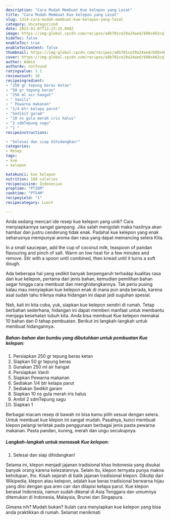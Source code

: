 ```yaml
---
description: "Cara Mudah Membuat Kue kelepon yang Lezat"
title: "Cara Mudah Membuat Kue kelepon yang Lezat"
slug: 1314-cara-mudah-membuat-kue-kelepon-yang-lezat
category: Uncategorized
date: 2023-01-07T12:23:15.048Z
image: https://img-global.cpcdn.com/recipes/a8b701ce29a24aed/680x482cq70/kue-kelepon-foto-resep-utama.jpg
hideToc: false
enableToc: true
enableTocContent: false
thumbnail: https://img-global.cpcdn.com/recipes/a8b701ce29a24aed/680x482cq70/kue-kelepon-foto-resep-utama.jpg
cover: https://img-global.cpcdn.com/recipes/a8b701ce29a24aed/680x482cq70/kue-kelepon-foto-resep-utama.jpg
author: Admin
authorAv: notfound
ratingvalue: 3.1
reviewcount: 10
recipeingredient:
- "250 gr tepung beras ketan"
- "50 gr tepung beras"
- "250 ml air hangat"
- " Vanili"
- " Pewarna makanan"
- "1/4 btr kelapa parut"
- "Sedikit garam"
- "10 ns gula merah iris halus"
- "2 sdmTepung sagu"
- "1 "
recipeinstructions:

- "Selesai dan siap dihidangkan!"
categories:
- Resep
tags:
- kue
- kelepon

katakunci: kue kelepon 
nutrition: 160 calories
recipecuisine: Indonesian
preptime: "PT26M"
cooktime: "PT54M"
recipeyield: "1"
recipecategory: Lunch

---
```





Anda sedang mencari ide resep kue kelepon yang unik? Cara menyiapkannya sangat gampang. Jika salah mengolah maka hasilnya akan hambar dan justru cenderung tidak enak. Padahal kue kelepon yang enak seharusnya mempunyai aroma dan rasa yang dapat memancing selera Kita.





In a small saucepan, add the cup of coconut milk, teaspoon of pandan flavouring and pinch of salt. Warm on low heat for a few minutes and remove. Stir with a spoon until combined, then knead until it turns a soft dough.

Ada beberapa hal yang sedikit banyak berpengaruh terhadap kualitas rasa dari kue kelepon, pertama dari jenis bahan, kemudian pemilihan bahan segar hingga cara membuat dan menghidangkannya. Tak perlu pusing kalau mau menyiapkan kue kelepon enak di mana pun anda berada, karena asal sudah tahu triknya maka hidangan ini dapat jadi suguhan spesial.






Nah, kali ini kita coba, yuk, siapkan kue kelepon sendiri di rumah. Tetap berbahan sederhana, hidangan ini dapat memberi manfaat untuk membantu menjaga kesehatan tubuh kita. Anda bisa membuat Kue kelepon memakai 10 bahan dan 0 tahap pembuatan. Berikut ini langkah-langkah untuk membuat hidangannya.

<!--inarticleads1-->

##### Bahan-bahan dan bumbu yang dibutuhkan untuk pembuatan Kue kelepon:

1. Persiapkan 250 gr tepung beras ketan
1. Siapkan 50 gr tepung beras
1. Gunakan 250 ml air hangat
1. Persiapkan  Vanili
1. Siapkan  Pewarna makanan
1. Sediakan 1/4 btr kelapa parut
1. Sediakan Sedikit garam
1. Siapkan 10 ns gula merah iris halus
1. Ambil 2 sdmTepung sagu
1. Siapkan 1 


Berbagai macam resep di bawah ini bisa kamu pilih sesuai dengan selera. Untuk membuat kue klepon ini sangat mudah. Pasalnya, kunci membuat klepon pelangi terletak pada penggunaan berbagai jenis pasta pewarna makanan. Pasta pandan, kuning, merah dan ungu secukupnya. 

<!--inarticleads2-->

##### Langkah-langkah untuk memasak Kue kelepon:


1. Selesai dan siap dihidangkan!

Selama ini, klepon menjadi jajanan tradisional khas Indonesia yang disukai banyak orang karena kelezatannya. Selain itu, klepon ternyata punya makna kehidupan, lho. Kisah sejarah di balik jajanan tradisional klepon. Dikutip dari Wikipedia, klepon atau kelepon, adalah kue beras tradisional berwarna hijau yang diisi dengan gua aren cair dan dilapisi kelapa parut. Kue klepon berasal Indonesia, namun sudah dikenal di Asia Tenggara dan umumnya ditemukan di Indonesia, Malaysia, Brunei dan Singapura. 

Gimana nih? Mudah bukan? Itulah cara menyiapkan kue kelepon yang bisa anda praktikkan di rumah. Selamat menikmati
